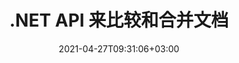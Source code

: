 ---
############################# Static ############################
layout: "product"
date: 2021-04-27T09:31:06+03:00
draft: false

product: "Comparison"
product_tag: "comparison"
platform: ".NET"
platform_tag: "net"

############################# Head ############################
head_title: "C# .NET 文档比较 API |比较和合并 PDF Word Excel Web 和文本"
head_description: "C# .NET 文档比较 API。比较和合并 PDF Word DOC DOCX、Excel 电子表格、PPT、PPTX、HTML、EMLX MSG、VSDX、DXF DWG 和图像文件格式."

############################# Header ############################
title: ".NET API 来比较和合并文档"
description: "使用文档比较 API 开发 .NET 应用程序，以比较和检查相同格式文档的内容和样式差异."
button:
    enable: true
    icon: "fas fa-arrow-down"
    label: "下载免费试用版"
    link: "https://downloads.groupdocs.com/comparison/net"

############################# SubMenu ############################
submenu:
    enable: true
    
    left:
        img_alt: "GroupDocs.Comparison for .NET"
        image: "/border/groupdocs-comparison-net.svg"
        product: "GroupDocs.Comparison"
        platform: ".NET"

    middle:
        button:
            # button loop
            - link: "#overview"
              text: "概述"

            # button loop
            - link: "#features"
              text: "特征"

            # button loop
            - link: "#support"
              text: "Support"

            # button loop
            - link: "https://products.groupdocs.app/comparison"
              text: "Live Demo"

            # button loop
            - link: "https://purchase.groupdocs.com/pricing/comparison/net"
              text: "价钱"

    right:
        link_download: "https://downloads.groupdocs.com/comparison"
        link_learn: "https://docs.groupdocs.com/comparison/net/"
        link_buy: "https://purchase.groupdocs.com"

############################# 概述 ############################
overview:
    enable: true
    content: |
      GroupDocs.Comparison for .NET API 是一种快速可靠的解决方案，用于在 C#、ASP.NET 或其他 .NET 相关技术中相同格式的文档之间构建差异检查器应用程序。 .NET 比较库支持检查流行图像和文档格式（如 PDF、HTML、Outlook 电子邮件、微软办公软件 Word 文档、Excel 电子表格、PowerPoint 演示文稿、OneNote、Visio 图表、文字和图像。可以进行比较以检测单词、段落和字符的内容变化，同时提供列出差异摘要的比较文档。 GroupDocs.Comparison for .NET API 可以轻松提取源文档的基本信息。它还可以通过文件或流获取、比较和保存简单的密码启用以及加密文档。
        
      GroupDocs.Comparison for .NET 可用于在任何面向 .NET 平台的开发环境中开发应用程序。它与所有基于 .NET 的语言兼容，并支持可以安装 Mono 或 .NET 框架（包括 .NET Core）的流行操作系统（Windows、Linux、MacOS）。

    tabs:
      enable: true
      
      ## TAB ONE ##
      tab_one:
        description: |
          以下是 .NET 的 GroupDocs.Comparison 的概述：
      
        right:
          enable: true
          icon: "fab fa-html5"
          title: "概述"
          content: |
            * 文件比较
            * HTML 文件比较
            * PDF比较
            * 图表比较
            * 比较文件内容
            * 比较文本样式s
      
      ## TAB TWO ##
      tab_two:
        description: |
          GroupDocs.Comparison for .NET 支持所有流行的 [文档文件格式](https://docs.groupdocs.com/comparison/net/supported-document-formats/)，包括：微软办公软件、PDF、图像等。

        left:
          enable: true
          table:
            # table loop
            - title: "微软办公软件"
              content: |
                * **Word:** DOC, DOCX, DOCM, DOT, DOTX, DOTM, RTF, TXT
                * **Excel:** XLS, XLSX, XLSM, XLSB, XLTM, XLT, XLTM, XLTX, XLAM, SXC, SpreadsheetML
                * **PowerPoint:** PPT, PPTX, PPS, PPSX, PPSM, POT, POTM, POTX, PPTM
                * **Visio:** VSD, VDX, VSS, VSSX, VSX, VST, VSTX, VTX, VSDX, VDW, VSTM, VSSM, VSDM
                * **Outlook:** MSG, EML, EMLX, PST, OST
                * **OneNote:** ONE

        right:
          enable: true
          table:
            # table loop
            - title: "其他格式"
              content: |
                * **编程语言**：CS、Java、CPP、JS、PY、RB、PL、ASM、GROOVY、JSON、ActionScript、PHP、SQL、LOG、DIFF、LESS、SCALA
                * **OpenDocument**：ODT、OTT、ODS、ODP、OTP
                * **便携式**：PDF、MOBI
                * **AutoCAD**：DXF、DWG
                * **电子邮件**：EML、EMLX、MSG
                * **图像**：JPEG、BMP、PNG、GIF、DCM、DICOM、DjVu
                * **网络**：HTM、HTML、MHTML
                * **文字**：TXT

      ## TAB THREE ##
      tab_three:
        description: |
         GroupDocs.Comparison for .NET 支持以下作品，Frameworks & 包管理器:
        
        left:
          enable: true
          table:
            # table loop
            - icon: "fab fa-windows"
              title: "操作系统"
              content: |
                * Windows Desktop
                * Windows Server
                * Windows Azure
                * Linux
                * MacOS

            # table loop
            - icon: "fas fa-code"
              title: "支持的框架"
              content: |
                * .NET Framework 2.0 或更高版本
                * Mono 框架 1.2 或更高版本
                * .NET 标准 2.0
                * .NET Core 2.0

        right:
          enable: true
          table:
            # table loop
            - icon: "fas fa-box"
              title: "包管理器"
              content: |
                * NuGet

            # table loop
            - icon: "fas fa-tools"
              title: "开发环境"
              content: |
                * Microsoft Visual Studio
                * Xamarin.Android
                * Xamarin.IOS
                * Xamarin.Mac
                * MonoDevelop

############################# 特征 ############################
features:
    enable: true
    title: ".NET 功能的 GroupDocs.Comparison"

    feature:
      # feature loop
      - icon: "fas fa-copy"
        content: "识别内容和字体样式的差异"

      # feature loop
      - icon: "fas fa-eye"
        content: "保存文件比较后发现的所有差异的汇总报告"

      # feature loop
      - icon: "fas fa-bolt"
        content: "分析差异并导出结果文件后应用或拒绝更改"
      
      # feature loop
      - icon: "fas fa-file-powerpoint"
        content: "在比较 Word 文件时支持 Microsoft Word“跟踪更改”功能"

      # feature loop
      - icon: "fas fa-code"
        content: "唯一地发现来自被比较的每个文档的变化"

      # feature loop
      - icon: "fas fa-cloud"
        content: "通过 Streams 读取和发送文档"

      # feature loop
      - icon: "fas fa-remove-format"
        content: "计量许可 – 根据 API 使用情况计费"

      # feature loop
      - icon: "fas fa-comment-slash"
        content: "将多个源文档与单个目标文档进行比较"

      # feature loop
      - icon: "fas fa-location-arrow"
        content: "相互比较 Word 文件的特定页面 – 接受或拒绝单个 Word 文档中的所有更改"

      # feature loop
      - icon: "fas fa-border-all"
        content: "合并多达 3 个 Word 文档并比较 Word 文件中使用的公式"

      # feature loop
      - icon: "fas fa-wrench"
        content: "从 filePath 获取有关文档的信息"

      # feature loop
      - icon: "fas fa-columns"
        content: "将 HTML 比较结果另存为图像"

      # feature loop
      - icon: "fas fa-file-word"
        content: "显示或隐藏已删除内容的选项"

      # feature loop
      - icon: "fas fa-envelope"
        content: "打开或关闭文档样式比较的选项"

      # feature loop
      - icon: "fas fa-print"
        content: "指定字符串以标记比较文档中的插入、删除和样式更改项"

      # feature loop
      - icon: "fas fa-file-archive"
        content: "指定单词分隔符和字体颜色以样式化比较文本"

      # feature loop
      - icon: "fas fa-lock"
        content: "计算 PDF、Word、PowerPoint 幻灯片和图表中更改的正确坐标"

      # feature loop
      - icon: "fas fa-file-code"
        content: "比较受密码保护的文件"
      
      # feature loop
      - icon: "fas fa-fill-drip"
        content: "比较电子表格中的图表标题 – 在生成的单元格文件中生成图表"

      # feature loop
      - icon: "fas fa-file-excel"
        content: "自动调整单元格文档结果文件中的自动形状"

      # feature loop
      - icon: "fas fa-heading"
        content: "访问详细摘要页面以检测源文档文件和目标文档文件之间的更改"

      # feature loop
      - icon: "fas fa-project-diagram"
        content: "比较最流行的编程和脚本语言文件"

      # feature loop
      - icon: "fas fa-cube"
        content: "比较多个（两个以上）PDF、Word、Excel、图表、电子邮件、文本和 OneNote 文档"

      # feature loop
      - icon: "fab fa-uncharted"
        content: "比较支持的文件格式的页眉和页脚"

      # feature loop
      - icon: "fab fa-uncharted"
        content: "比较 Word 文档格式的书签、变量和自定义属性"

    more_feature:
      # more_feature_loop
      - title: "使用 .NET API 轻松比较文档"
        content: |
          GroupDocs.Comparison for .NET API 为您提供了一种简单有效的方式来比较您的文件。以下示例显示了如何使用 C# 比较两个 DOCX 文档：

          ```cs
          string source = @"source.docx";
          string target = @"target.docx";
          Comparer comparer = new Comparer();
          // 比较两个文档
          ICompareResult result = comparer.Compare(source, target, new ComparisonSettings());
          ```
      # more_feature_loop
      - title: "选择详细程度进行比较"
        content: "使用 GroupDocs.Comparison for .NET，您可以指定要比较文档的程度。您可以选择低（逐字比较文本，成像网格的准确度 = 50）、中（逐个字符比较文本，成像网格的准确度 = 100）或高（逐个字符比较文本，成像网格的准确度 = 150)."

      # more_feature_loop
      - title: "支持文本样式比较"
        content: |
          GroupDocs.Comparison for .NET 提供了比较文本样式的功能。

          在比较文档的单词和字符时，可以比较字体名称、字体大小、字体颜色、字体样式（粗体、斜体、下划线、小型大写字母、超链接）和下划线颜色（如果适用）以找出差异。

          在比较段落时，您可以比较样式，例如段落对齐、缩进（左缩进、右缩进）、段落间距（后空格、前空格）、首行缩进和行距。

          GroupDocs.Comparison for .NET 还支持在适用的情况下比较页面的其他部分，例如页脚距离、页面高度和方向、边距（左、右、上和下）、边框线宽度和边框颜色。

############################# Support ############################
support:
    enable: true

############################# Solutions ############################
solutions:
    enable: true
    title: "GroupDocs.Comparison 为其他流行的开发环境提供文档查看 API"

    solution:
        # solution loop
        - img_alt: "GroupDocs.Comparison for Java"
          image: "/border/groupdocs-comparison-java.svg"
          product: "GroupDocs.Comparison"
          platform: "Java"
          link: "/comparison/java/"

############################# Back to top ###############################
back_to_top:
  enable: true
---